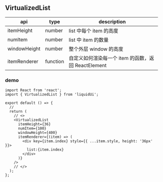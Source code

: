 ## VirtualizedList

| api          | type     | description                                         |
| ------------ | -------- | --------------------------------------------------- |
| itemHeight   | number   | list 中每个 item 的高度                             |
| numItem      | number   | list 中 item 的数量                                 |
| windowHeight | number   | 整个外层 window 的高度                              |
| itemRenderer | function | 自定义如何渲染每一个 item 的函数，返回 ReactElement |

### demo

```tsx
import React from 'react';
import { VirtualizedList } from 'liquidUi';

export default () => {
  //
  return (
    // <>
    <VirtualizedList
      itemHeight={36}
      numItem={100}
      windowHeight={400}
      itemRenderer={(item) => (
        <div key={item.index} style={{ ...item.style, height: '36px' }}>
          list:{item.index}
        </div>
      )}
    />
    // </>
  );
};
```
